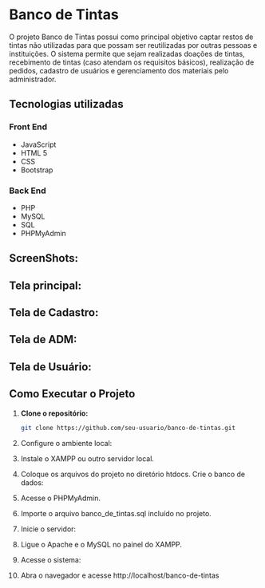 # Banco de Tintas
O projeto Banco de Tintas possui como principal objetivo captar restos de tintas não utilizadas para que possam ser reutilizadas por outras pessoas e instituições. O sistema permite que sejam realizadas doações de tintas, recebimento de tintas (caso atendam os requisitos básicos), realização de pedidos, cadastro de usuários e gerenciamento dos materiais pelo administrador.

## **Tecnologias utilizadas**
### **Front End**
- JavaScript  
- HTML 5  
- CSS  
- Bootstrap  

### **Back End**
- PHP  
- MySQL  
- SQL  
- PHPMyAdmin  

## ScreenShots:
## Tela principal:

## Tela de Cadastro:

## Tela de ADM:

## Tela de Usuário:

## Como Executar o Projeto
1. **Clone o repositório:**
   ```bash
   git clone https://github.com/seu-usuario/banco-de-tintas.git

2. Configure o ambiente local:

3. Instale o XAMPP ou outro servidor local.
4. Coloque os arquivos do projeto no diretório htdocs.
Crie o banco de dados:
5. Acesse o PHPMyAdmin.
6. Importe o arquivo banco_de_tintas.sql incluído no projeto.
7. Inicie o servidor:
8. Ligue o Apache e o MySQL no painel do XAMPP.
9. Acesse o sistema:
10. Abra o navegador e acesse http://localhost/banco-de-tintas
